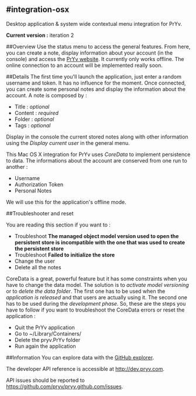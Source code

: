#integration-osx
----------------------------------------
Desktop application &amp; system wide contextual menu integration for PrYv.

**Current version :** iteration 2

##Overview
Use the status menu to access the general features. From here, you can create a note, display information about your account (in the console) and access the [PrYv website](http://www.pryv.net). It currently only works offline. The online connection to an account will be implemented really soon.

##Details
The first time you'll launch the application, just enter a random username and token. It has no influence for the moment. Once connected, you can create some personal notes and display the information about the account. A note is composed by :

- Title : *optional*
- Content : *required*
- Folder : *optional*
- Tags : *optional*

Display in the console the current stored notes along with other information using the *Display current user* in the general menu. 

This Mac OS X integration for PrYv uses *CoreData* to implement persistence to data. The informations about the account are conserved from one run to another :

- Username
- Authorization Token
- Personal Notes

We will use this for the application's offline mode.

##Troubleshooter and reset

You are reading this section if you want to :

- Troubleshoot **The managed object model version used to open the persistent store is incompatible with the one that was used to create the persistent store**
- Troubleshoot **Failed to initialize the store**
- Change the user
- Delete all the notes

CoreData is a great, powerful feature but it has some constraints when you have to change the data model. The solution is to *activate model versioning* or to d*elete the data folder*. The first one has to be used when the *application is released* and that users are actually using it. The second one has to be used during the *development phase*. So, these are the steps you have to follow if you want to troubleshoot the CoreData errors or reset the application :

- Quit the PrYv application
- Go to ~/Library/Containers/
- Delete the pryv.PrYv folder
- Run again the application

##Information
You can explore data with the [GitHub explorer](http://pryv.github.com/explorer/).

The developer API reference is accessible at <http://dev.pryv.com>.

API issues should be reported to <https://github.com/pryv/pryv.github.com/issues>.